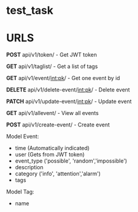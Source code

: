 # test_task

<h1>URLS</h1>

  <b>POST</b> api/v1/token/ - Get JWT token
  
  <b>GET</b> api/v1/taglist/ - Get a list of tags
  
  <b>GET</b> api/v1/event/<int:pk>/ - Get one event by id
  
  <b>DELETE</b> api/v1/delete-event/<int:pk>/ - Delete event
  
  <b>PATCH</b> api/v1/update-event/<int:pk>/ - Update event
  
  <b>GET</b> api/v1/allevent/ - View all events
  
  <b>POST</b> api/v1/create-event/ - Create event
  
  
  Model Event:
  
  - time (Automatically indicated)
  - user (Gets from JWT token)
  - event_type ('possible', 'random','impossible')
  - description
  - category ('info', 'attention','alarm')
  - tags
  
  Model Tag:
  
  - name
